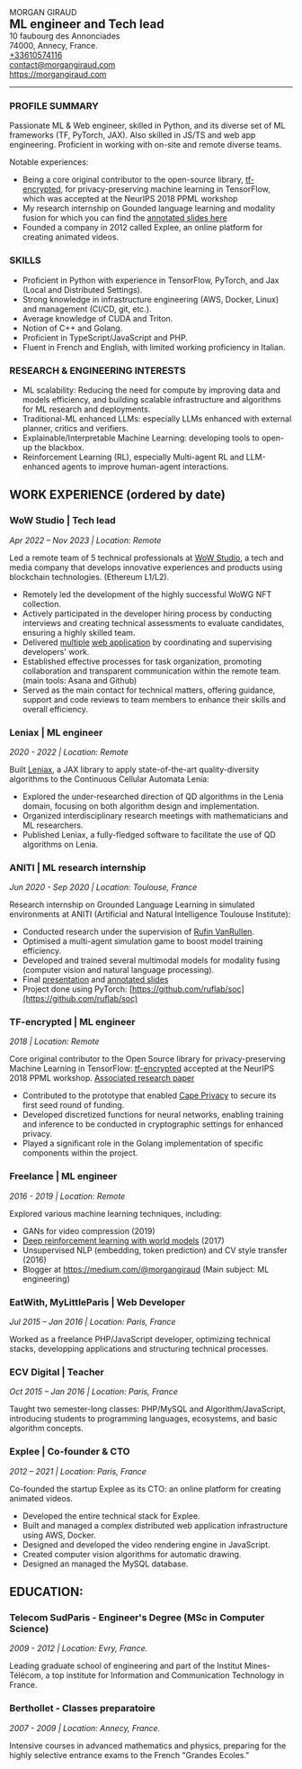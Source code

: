 <div class="container">
    <div class="left">
        <div class="h1">MORGAN GIRAUD</div>
        <h2 style="margin: 0">ML engineer and Tech lead</h2>
    </div>
    <div class="right">
        10 faubourg des Annonciades<br/>74000, Annecy, France.<br/><a href="tel:+33610574116">+33610574116</a><br/><a href="mailto:contact@morgangiraud.com">contact@morgangiraud.com</a><br/><a href="https://morgangiraud.com">https://morgangiraud.com</a>
    </div>
</div>

<hr />

### PROFILE SUMMARY

Passionate ML & Web engineer, skilled in Python, and its diverse set of ML frameworks (TF, PyTorch, JAX). Also skilled in JS/TS and web app engineering. Proficient in working with on-site and remote diverse teams.

Notable experiences:

- Being a core original contributor to the open-source library, [tf-encrypted](https://tf-encrypted.io/), for privacy-preserving machine learning in TensorFlow, which was accepted at the NeurIPS 2018 PPML workshop
- My research internship on Gounded language learning and modality fusion for which you can find the [annotated slides here](https://docs.google.com/presentation/d/1MKxizuQflOzxMjbv_sUYUOTsE_oWZ-g02TQzwOFdNtg)
- Founded a company in 2012 called Explee, an online platform for creating animated videos.

### SKILLS

- Proficient in Python with experience in TensorFlow, PyTorch, and Jax (Local and Distributed Settings).
- Strong knowledge in infrastructure engineering (AWS, Docker, Linux) and management (CI/CD, git, etc.).
- Average knowledge of CUDA and Triton.
- Notion of C++ and Golang.
- Proficient in TypeScript/JavaScript and PHP.
- Fluent in French and English, with limited working proficiency in Italian.

### RESEARCH & ENGINEERING INTERESTS

- ML scalability: Reducing the need for compute by improving data and models efficiency, and building scalable infrastructure and algorithms for ML research and deployments.
- Traditional-ML enhanced LLMs: especially LLMs enhanced with external planner, critics and verifiers.
- Explainable/Interpretable Machine Learning: developing tools to open-up the blackbox.
- Reinforcement Learning (RL), especially Multi-agent RL and LLM-enhanced agents to improve human-agent interactions.

<div class="page"></div>

## WORK EXPERIENCE (ordered by date)

<div class="container">
    <h3 class="left">WoW Studio | Tech lead </h3>
    <div class="right">
        <em>Apr 2022 – Nov 2023 | Location: Remote</em>
    </div>
</div>

Led a remote team of 5 technical professionals at [WoW Studio](https://www.linkedin.com/company/worldofwomennft/), a tech and media company that develops innovative experiences and products using blockchain technologies. (Ethereum L1/L2).

- Remotely led the development of the highly successful WoWG NFT collection.
- Actively participated in the developer hiring process by conducting interviews and creating technical assessments to evaluate candidates, ensuring a highly skilled team.
- Delivered [multiple](https://www.worldofwomen.art/) [web application](https://artfest.worldofwomen.art/) by coordinating and supervising developers' work.
- Established effective processes for task organization, promoting collaboration and transparent communication within the remote team. (main tools: Asana and Github)
- Served as the main contact for technical matters, offering guidance, support and code reviews to team members to enhance their skills and overall efficiency.

<div class="container">
    <h3 class="left">Leniax | ML engineer</h3>
    <div class="right">
        <em>2020 - 2022 | Location: Remote</em>
    </div>
</div>

Built [Leniax](https://github.com/morgangiraud/leniax), a JAX library to apply state-of-the-art quality-diversity algorithms to the Continuous Cellular Automata Lenia:

- Explored the under-researched direction of QD algorithms in the Lenia domain, focusing on both algorithm design and implementation.
- Organized interdisciplinary research meetings with mathematicians and ML researchers.
- Published Leniax, a fully-fledged software to facilitate the use of QD algorithms on Lenia.

<div class="container">
    <h3 class="left">ANITI | ML research internship</h3>
    <div class="right">
        <em>Jun 2020 - Sep 2020 | Location: Toulouse, France</em>
    </div>
</div>

Research internship on Grounded Language Learning in simulated environments at ANITI (Artificial and Natural Intelligence Toulouse Institute):

- Conducted research under the supervision of [Rufin VanRullen](https://scholar.google.com/citations?user=1pwyaYgAAAAJ).
- Optimised a multi-agent simulation game to boost model training efficiency.
- Developed and trained several multimodal models for modality fusing (computer vision and natural language processing).
- Final [presentation](https://www.youtube.com/watch?v=OpnSiUJC9Qw) and [annotated slides](https://docs.google.com/presentation/d/1MKxizuQflOzxMjbv_sUYUOTsE_oWZ-g02TQzwOFdNtg)
- Project done using PyTorch: [https://github.com/ruflab/soc](https://github.com/ruflab/soc)

<div class="page"></div>

<div class="container">
    <h3 class="left">TF-encrypted | ML engineer</h3>
    <div class="right">
        <em>2018 | Location: Remote</em>
    </div>
</div>

Core original contributor to the Open Source library for privacy-preserving Machine Learning in TensorFlow: [tf-encrypted](https://tf-encrypted.io/) accepted at the NeurIPS 2018 PPML workshop. [Associated research paper](https://arxiv.org/abs/1810.08130)

- Contributed to the prototype that enabled [Cape Privacy](https://capeprivacy.com/) to secure its first seed round of funding.
- Developed discretized functions for neural networks, enabling training and inference to be conducted in cryptographic settings for enhanced privacy.
- Played a significant role in the Golang implementation of specific components within the project.

<div class="container">
    <h3 class="left">Freelance | ML engineer</h3>
    <div class="right">
        <em>2016 - 2019 | Location: Remote</em>
    </div>
</div>

Explored various machine learning techniques, including:

- GANs for video compression (2019)
- [Deep reinforcement learning with world models](https://github.com/morgangiraud/openai-rl) (2017)
- Unsupervised NLP (embedding, token prediction) and CV style transfer (2016)
- Blogger at https://medium.com/@morgangiraud (Main subject: ML engineering)

<div class="container">
    <h3 class="left"> EatWith, MyLittleParis | Web Developer</h3>
    <div class="right">
        <em>Jul 2015 – Jan 2016 | Location: Paris, France</em>
    </div>
</div>

Worked as a freelance PHP/JavaScript developer, optimizing technical stacks, developping applications and structuring technical processes.

<div class="container">
    <h3 class="left">ECV Digital | Teacher</h3>
    <div class="right">
        <em>Oct 2015 – Jan 2016 | Location: Paris, France</em>
    </div>
</div>

Taught two semester-long classes: PHP/MySQL and Algorithm/JavaScript, introducing students to programming languages, ecosystems, and basic algorithm concepts.

<div class="container">
    <h3 class="left">Explee | Co-founder & CTO</h3>
    <div class="right">
        <em>2012 – 2021 | Location: Paris, France</em>
    </div>
</div>

Co-founded the startup Explee as its CTO: an online platform for creating animated videos.

- Developed the entire technical stack for Explee.
- Built and managed a complex distributed web application infrastructure using AWS, Docker.
- Designed and developed the video rendering engine in JavaScript.
- Created computer vision algorithms for automatic drawing.
- Designed an managed the MySQL database.

<div class="page"></div>

## EDUCATION:

<div class="container">
    <h3 class="left"> Telecom SudParis - Engineer's Degree (MSc in Computer Science)</h3>
    <div class="right">
        <em>2009 - 2012 | Location: Evry, France.</em>
    </div>
</div>

Leading graduate school of engineering and part of the Institut Mines-Télécom, a top institute for Information and Communication Technology in France.

<div class="container">
    <h3 class="left"> Berthollet - Classes preparatoire</h3>
    <div class="right">
        <em>2007 - 2009 | Location: Annecy, France.</em>
    </div>
</div>

Intensive courses in advanced mathematics and physics, preparing for the highly selective entrance exams to the French "Grandes Ecoles."
